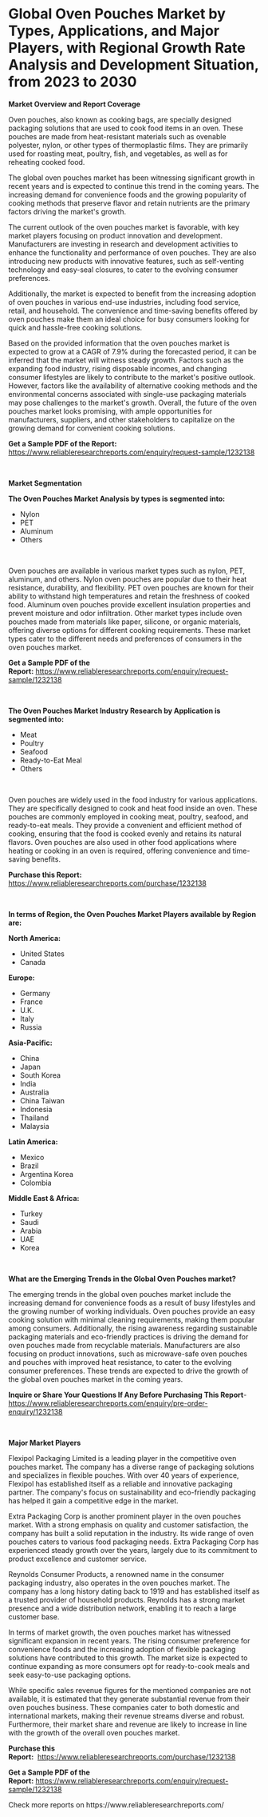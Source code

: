 <p><h1>Global Oven Pouches Market by Types, Applications, and Major Players, with Regional Growth Rate Analysis and Development Situation, from 2023 to 2030</h1></p><p><strong>Market Overview and Report Coverage</strong></p>
<p><p>Oven pouches, also known as cooking bags, are specially designed packaging solutions that are used to cook food items in an oven. These pouches are made from heat-resistant materials such as ovenable polyester, nylon, or other types of thermoplastic films. They are primarily used for roasting meat, poultry, fish, and vegetables, as well as for reheating cooked food.</p><p>The global oven pouches market has been witnessing significant growth in recent years and is expected to continue this trend in the coming years. The increasing demand for convenience foods and the growing popularity of cooking methods that preserve flavor and retain nutrients are the primary factors driving the market's growth.</p><p>The current outlook of the oven pouches market is favorable, with key market players focusing on product innovation and development. Manufacturers are investing in research and development activities to enhance the functionality and performance of oven pouches. They are also introducing new products with innovative features, such as self-venting technology and easy-seal closures, to cater to the evolving consumer preferences.</p><p>Additionally, the market is expected to benefit from the increasing adoption of oven pouches in various end-use industries, including food service, retail, and household. The convenience and time-saving benefits offered by oven pouches make them an ideal choice for busy consumers looking for quick and hassle-free cooking solutions.</p><p>Based on the provided information that the oven pouches market is expected to grow at a CAGR of 7.9% during the forecasted period, it can be inferred that the market will witness steady growth. Factors such as the expanding food industry, rising disposable incomes, and changing consumer lifestyles are likely to contribute to the market's positive outlook. However, factors like the availability of alternative cooking methods and the environmental concerns associated with single-use packaging materials may pose challenges to the market's growth. Overall, the future of the oven pouches market looks promising, with ample opportunities for manufacturers, suppliers, and other stakeholders to capitalize on the growing demand for convenient cooking solutions.</p></p>
<p><strong>Get a Sample PDF of the Report:</strong> <a href="https://www.reliableresearchreports.com/enquiry/request-sample/1232138">https://www.reliableresearchreports.com/enquiry/request-sample/1232138</a></p>
<p>&nbsp;</p>
<p><strong>Market Segmentation</strong></p>
<p><strong>The Oven Pouches Market Analysis by types is segmented into:</strong></p>
<p><ul><li>Nylon</li><li>PET</li><li>Aluminum</li><li>Others</li></ul></p>
<p>&nbsp;</p>
<p><p>Oven pouches are available in various market types such as nylon, PET, aluminum, and others. Nylon oven pouches are popular due to their heat resistance, durability, and flexibility. PET oven pouches are known for their ability to withstand high temperatures and retain the freshness of cooked food. Aluminum oven pouches provide excellent insulation properties and prevent moisture and odor infiltration. Other market types include oven pouches made from materials like paper, silicone, or organic materials, offering diverse options for different cooking requirements. These market types cater to the different needs and preferences of consumers in the oven pouches market.</p></p>
<p><strong>Get a Sample PDF of the Report:</strong>&nbsp;<a href="https://www.reliableresearchreports.com/enquiry/request-sample/1232138">https://www.reliableresearchreports.com/enquiry/request-sample/1232138</a></p>
<p>&nbsp;</p>
<p><strong>The Oven Pouches Market Industry Research by Application is segmented into:</strong></p>
<p><ul><li>Meat</li><li>Poultry</li><li>Seafood</li><li>Ready-to-Eat Meal</li><li>Others</li></ul></p>
<p>&nbsp;</p>
<p><p>Oven pouches are widely used in the food industry for various applications. They are specifically designed to cook and heat food inside an oven. These pouches are commonly employed in cooking meat, poultry, seafood, and ready-to-eat meals. They provide a convenient and efficient method of cooking, ensuring that the food is cooked evenly and retains its natural flavors. Oven pouches are also used in other food applications where heating or cooking in an oven is required, offering convenience and time-saving benefits.</p></p>
<p><strong>Purchase this Report:</strong>&nbsp; <a href="https://www.reliableresearchreports.com/purchase/1232138">https://www.reliableresearchreports.com/purchase/1232138</a></p>
<p>&nbsp;</p>
<p><strong>In terms of Region, the Oven Pouches Market Players available by Region are:</strong></p>
<p>
    <p> <strong> North America: </strong>
        <ul>
            <li>United States</li>
            <li>Canada</li>
        </ul>
        </p> 
    <p> <strong> Europe: </strong>
        <ul>
            <li>Germany</li>
            <li>France</li>
            <li>U.K.</li>
            <li>Italy</li>
            <li>Russia</li>
        </ul>
        </p> 
    <p> <strong> Asia-Pacific: </strong>
        <ul>
            <li>China</li>
            <li>Japan</li>
            <li>South Korea</li>
            <li>India</li>
            <li>Australia</li>
            <li>China Taiwan</li>
            <li>Indonesia</li>
            <li>Thailand</li>
            <li>Malaysia</li>
        </ul>
        </p> 
    <p> <strong> Latin America: </strong>
        <ul>
            <li>Mexico</li>
            <li>Brazil</li>
            <li>Argentina Korea</li>
            <li>Colombia</li>
        </ul>
        </p> 
    <p> <strong> Middle East & Africa: </strong>
        <ul>
            <li>Turkey</li>
            <li>Saudi</li>
            <li>Arabia</li>
            <li>UAE</li>
            <li>Korea</li>
        </ul>
    </p>
    </p>
<p>&nbsp;</p>
<p><strong>What are the Emerging Trends in the Global Oven Pouches market?</strong></p>
<p><p>The emerging trends in the global oven pouches market include the increasing demand for convenience foods as a result of busy lifestyles and the growing number of working individuals. Oven pouches provide an easy cooking solution with minimal cleaning requirements, making them popular among consumers. Additionally, the rising awareness regarding sustainable packaging materials and eco-friendly practices is driving the demand for oven pouches made from recyclable materials. Manufacturers are also focusing on product innovations, such as microwave-safe oven pouches and pouches with improved heat resistance, to cater to the evolving consumer preferences. These trends are expected to drive the growth of the global oven pouches market in the coming years.</p></p>
<p><strong>Inquire or Share Your Questions If Any Before Purchasing This Report</strong>- <a href="https://www.reliableresearchreports.com/enquiry/pre-order-enquiry/1232138">https://www.reliableresearchreports.com/enquiry/pre-order-enquiry/1232138</a></p>
<p>&nbsp;</p>
<p><strong>Major Market Players</strong></p>
<p><p>Flexipol Packaging Limited is a leading player in the competitive oven pouches market. The company has a diverse range of packaging solutions and specializes in flexible pouches. With over 40 years of experience, Flexipol has established itself as a reliable and innovative packaging partner. The company's focus on sustainability and eco-friendly packaging has helped it gain a competitive edge in the market.</p><p>Extra Packaging Corp is another prominent player in the oven pouches market. With a strong emphasis on quality and customer satisfaction, the company has built a solid reputation in the industry. Its wide range of oven pouches caters to various food packaging needs. Extra Packaging Corp has experienced steady growth over the years, largely due to its commitment to product excellence and customer service.</p><p>Reynolds Consumer Products, a renowned name in the consumer packaging industry, also operates in the oven pouches market. The company has a long history dating back to 1919 and has established itself as a trusted provider of household products. Reynolds has a strong market presence and a wide distribution network, enabling it to reach a large customer base.</p><p>In terms of market growth, the oven pouches market has witnessed significant expansion in recent years. The rising consumer preference for convenience foods and the increasing adoption of flexible packaging solutions have contributed to this growth. The market size is expected to continue expanding as more consumers opt for ready-to-cook meals and seek easy-to-use packaging options.</p><p>While specific sales revenue figures for the mentioned companies are not available, it is estimated that they generate substantial revenue from their oven pouches business. These companies cater to both domestic and international markets, making their revenue streams diverse and robust. Furthermore, their market share and revenue are likely to increase in line with the growth of the overall oven pouches market.</p></p>
<p><strong>Purchase this Report:</strong>&nbsp;&nbsp;<a href="https://www.reliableresearchreports.com/purchase/1232138">https://www.reliableresearchreports.com/purchase/1232138</a></p>
<p></p>
<p><strong>Get a Sample PDF of the Report:</strong>&nbsp;<a href="https://www.reliableresearchreports.com/enquiry/request-sample/1232138">https://www.reliableresearchreports.com/enquiry/request-sample/1232138</a></p>
<p>Check more reports on https://www.reliableresearchreports.com/</p>